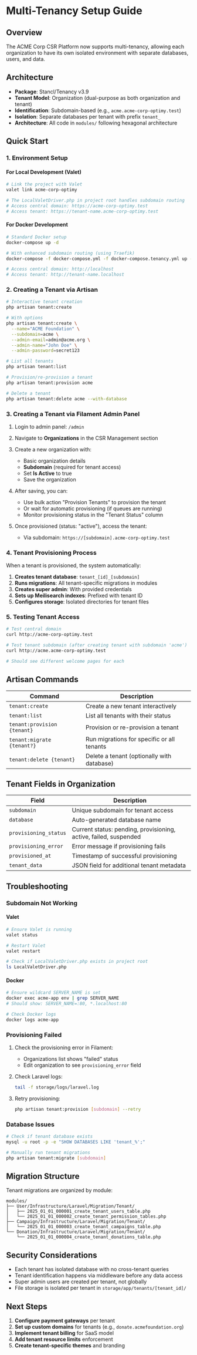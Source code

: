 # Multi-Tenancy Setup Guide

## Overview
The ACME Corp CSR Platform now supports multi-tenancy, allowing each organization to have its own isolated environment with separate databases, users, and data.

## Architecture
- **Package**: Stancl/Tenancy v3.9
- **Tenant Model**: Organization (dual-purpose as both organization and tenant)
- **Identification**: Subdomain-based (e.g., `acme.acme-corp-optimy.test`)
- **Isolation**: Separate databases per tenant with prefix `tenant_`
- **Architecture**: All code in `modules/` following hexagonal architecture

## Quick Start

### 1. Environment Setup

#### For Local Development (Valet)
```bash
# Link the project with Valet
valet link acme-corp-optimy

# The LocalValetDriver.php in project root handles subdomain routing
# Access central domain: https://acme-corp-optimy.test
# Access tenant: https://tenant-name.acme-corp-optimy.test
```

#### For Docker Development
```bash
# Standard Docker setup
docker-compose up -d

# With enhanced subdomain routing (using Traefik)
docker-compose -f docker-compose.yml -f docker-compose.tenancy.yml up -d

# Access central domain: http://localhost
# Access tenant: http://tenant-name.localhost
```

### 2. Creating a Tenant via Artisan

```bash
# Interactive tenant creation
php artisan tenant:create

# With options
php artisan tenant:create \
  --name="ACME Foundation" \
  --subdomain=acme \
  --admin-email=admin@acme.org \
  --admin-name="John Doe" \
  --admin-password=secret123

# List all tenants
php artisan tenant:list

# Provision/re-provision a tenant
php artisan tenant:provision acme

# Delete a tenant
php artisan tenant:delete acme --with-database
```

### 3. Creating a Tenant via Filament Admin Panel

1. Login to admin panel: `/admin`
2. Navigate to **Organizations** in the CSR Management section
3. Create a new organization with:
   - Basic organization details
   - **Subdomain** (required for tenant access)
   - Set **Is Active** to true
   - Save the organization

4. After saving, you can:
   - Use bulk action "Provision Tenants" to provision the tenant
   - Or wait for automatic provisioning (if queues are running)
   - Monitor provisioning status in the "Tenant Status" column

5. Once provisioned (status: "active"), access the tenant:
   - Via subdomain: `https://[subdomain].acme-corp-optimy.test`

### 4. Tenant Provisioning Process

When a tenant is provisioned, the system automatically:

1. **Creates tenant database**: `tenant_[id]_[subdomain]`
2. **Runs migrations**: All tenant-specific migrations in modules
3. **Creates super admin**: With provided credentials
4. **Sets up Meilisearch indexes**: Prefixed with tenant ID
5. **Configures storage**: Isolated directories for tenant files

### 5. Testing Tenant Access

```bash
# Test central domain
curl http://acme-corp-optimy.test

# Test tenant subdomain (after creating tenant with subdomain 'acme')
curl http://acme.acme-corp-optimy.test

# Should see different welcome pages for each
```

## Artisan Commands

| Command | Description |
|---------|-------------|
| `tenant:create` | Create a new tenant interactively |
| `tenant:list` | List all tenants with their status |
| `tenant:provision {tenant}` | Provision or re-provision a tenant |
| `tenant:migrate {tenant?}` | Run migrations for specific or all tenants |
| `tenant:delete {tenant}` | Delete a tenant (optionally with database) |

## Tenant Fields in Organization

| Field | Description |
|-------|-------------|
| `subdomain` | Unique subdomain for tenant access |
| `database` | Auto-generated database name |
| `provisioning_status` | Current status: pending, provisioning, active, failed, suspended |
| `provisioning_error` | Error message if provisioning fails |
| `provisioned_at` | Timestamp of successful provisioning |
| `tenant_data` | JSON field for additional tenant metadata |

## Troubleshooting

### Subdomain Not Working

#### Valet
```bash
# Ensure Valet is running
valet status

# Restart Valet
valet restart

# Check if LocalValetDriver.php exists in project root
ls LocalValetDriver.php
```

#### Docker
```bash
# Ensure wildcard SERVER_NAME is set
docker exec acme-app env | grep SERVER_NAME
# Should show: SERVER_NAME=:80, *.localhost:80

# Check Docker logs
docker logs acme-app
```

### Provisioning Failed

1. Check the provisioning error in Filament:
   - Organizations list shows "failed" status
   - Edit organization to see `provisioning_error` field

2. Check Laravel logs:
   ```bash
   tail -f storage/logs/laravel.log
   ```

3. Retry provisioning:
   ```bash
   php artisan tenant:provision [subdomain] --retry
   ```

### Database Issues

```bash
# Check if tenant database exists
mysql -u root -p -e "SHOW DATABASES LIKE 'tenant_%';"

# Manually run tenant migrations
php artisan tenant:migrate [subdomain]
```

## Migration Structure

Tenant migrations are organized by module:

```
modules/
├── User/Infrastructure/Laravel/Migration/Tenant/
│   ├── 2025_01_01_000001_create_tenant_users_table.php
│   └── 2025_01_01_000002_create_tenant_permission_tables.php
├── Campaign/Infrastructure/Laravel/Migration/Tenant/
│   └── 2025_01_01_000003_create_tenant_campaigns_table.php
└── Donation/Infrastructure/Laravel/Migration/Tenant/
    └── 2025_01_01_000004_create_tenant_donations_table.php
```

## Security Considerations

- Each tenant has isolated database with no cross-tenant queries
- Tenant identification happens via middleware before any data access
- Super admin users are created per tenant, not globally
- File storage is isolated per tenant in `storage/app/tenants/[tenant_id]/`

## Next Steps

1. **Configure payment gateways** per tenant
2. **Set up custom domains** for tenants (e.g., `donate.acmefoundation.org`)
3. **Implement tenant billing** for SaaS model
4. **Add tenant resource limits** enforcement
5. **Create tenant-specific themes** and branding